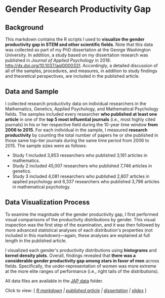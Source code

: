 # Gender Research Productivity Gap


## Background
This markdown contains the R scripts I used to **visualize the gender productivity gap in STEM and other scientific fields**. Note that this data was collected as part of my PhD dissertation at the George Washington University. In addition, a study based on my dissertation research was published in *Journal of Applied Psychology* in 2018: <http://dx.doi.org/10.1037/apl0000331>. Accordingly, a detailed discussion of all of the samples, procedures, and measures, in addition to study findings and theoretical perspectives, are included in the published article.

## Data and Sample
I collected research productivity data on individual researchers in the Mathematics, Genetics, Applied Psychology, and Mathematical Psychology fields. The samples included every researcher **who published at least one article** in one of the **top 5 most influential journals** (i.e., most highly cited journals) in his or her respective field during the 10-year time window **from 2006 to 2015**. For each individual in the sample, I measured **research productivity** by counting the total number of papers he or she published in those same top-tier journals during the same time period from 2006 to 2015. The sample sizes were as follows: 

* Study 1 included 3,853 researchers who published 3,161 articles in mathematics.
* Study 2 included 45,007 researchers who published 7,746 articles in genetics.
* Study 3 included 4,081 researchers who published 2,807 articles in applied psychology and 6,337 researchers who published 3,796 articles in mathematical psychology.

## Data Visualization Process
To examine the magnitude of the gender productivity gap, I first performed visual comparisons of the productivity distributions by gender. This visual inspection was the first step of the examination, and it was then followed by more advanced statistical analyses of each distribution's properties (not included in this markdown)—again, these analyses are explained at full length in the published article.

I visualized each gender's productivity distributions using **histograms** and **kernel density plots**. Overall, findings revealed that **there was a considerable gender productivity gap among stars in favor of men** across fields. Specifically, the under-representation of women was more extreme at the more elite ranges of performance (i.e., right tails of the distributions). 

All data files are available in the [JAP data](https://github.com/bloonsinthesky/Data-Science-Portfolio/tree/main/Gender%20Research%20Productivity%20Gap/JAP%20data) folder.

Click to view: [ *[R markdown](https://rpubs.com/bloonsinthesky/gender_productivity_gap_vis) | [published article](https://bloonsinthesky.github.io/pdf/Aguinis%20Ji%20Joo%202018%20JAP%20Gender%20Productivity%20Gap%20among%20Stars.pdf) | [dissertation](https://bloonsinthesky.github.io/pdf/PhD%20Thesis%20-%20Gender%20Performance%20Gap%20among%20Star%20Performers%20in%20STEM.pdf) | [slides](https://bloonsinthesky.github.io/pdf/Gender%20Productivity%20Gap%20Among%20Stars_Aalto%20Biz%20Seminar.pdf)* ]
